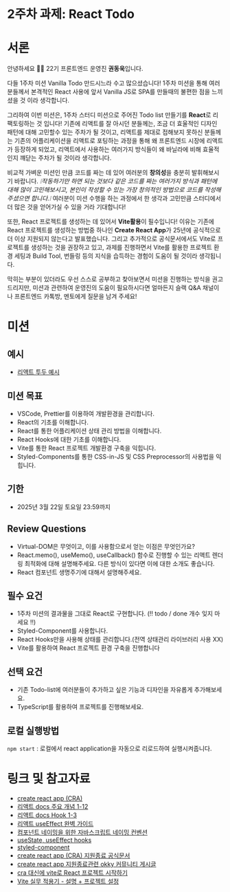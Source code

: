 # 2주차 과제: React Todo
# 서론

안녕하세요 🙌🏻 22기 프론트엔드 운영진 **권동욱**입니다.

다들 1주차 미션 Vanilla Todo 만드시느라 수고 많으셨습니다! 1주차 미션을 통해 여러분들께서 본격적인 React 사용에 앞서 Vanilla JS로 SPA를 만들때의 불편한 점을 느끼셨을 것 이라 생각합니다.

그리하여 이번 미션은, 1주차 스터디 미션으로 주어진 Todo list 만들기를 **React**로 리팩토링하는 것 입니다!
기존에 리액트를 잘 아시던 분들께는, 조금 더 효울적인 디자인 패턴에 대해 고민할수 있는 주차가 될 것이고, 리액트를 제대로 접해보지 못하신 분들께는 기존의 어플리케이션을 리액트로 포팅하는 과정을 통해 왜 프론트엔드 시장에 리액트가 등장하게 되었고, 리액트에서 사용하는 여러가지 방식들이 왜 바닐라에 비해 효율적인지 꺠닫는 주차가 될 것이라 생각합니다.

비교적 가벼운 미션인 만큼 코드를 짜는 데 있어 여러분의 **창의성**을 충분히 발휘해보시기 바랍니다. _❕작동하기만 하면 되는 것보다 같은 코드를 짜는 여러가지 방식과 패턴에 대해 많이 고민해보시고, 본인이 작성할 수 있는 가장 창의적인 방법으로 코드를 작성해주셨으면 합니다.❕_ 여러분이 미션 수행을 하는 과정에서 한 생각과 고민만큼 스터디에서 더 많은 것을 얻어가실 수 있을 거라 기대합니다!  

또한, React 프로젝트를 생성하는 데 있어서 **Vite활용**이 필수입니다! 이유는 기존에 React 프로젝트를 생성하는 방법중 하나인 **Create React App**가 25년에 공식적으로 더 이상 지원되지 않는다고 발표했습니다. 그리고 추가적으로 공식문서에서도 Vite로 프로젝트를 생성하는 것을 권장하고 있고, 과제를 진행하면서 Vite를 활용한 프로젝트 환경 세팅과 Build Tool, 번들링 등의 지식을 습득하는 경험이 도움이 될 것이라 생각됩니다.

막히는 부분이 있더라도 우선 스스로 공부하고 찾아보면서 미션을 진행하는 방식을 권고드리지만, 미션과 관련하여 운영진의 도움이 필요하시다면 얼마든지 슬랙 Q&A 채널이나 프론트엔드 카톡방, 멘토에게 질문을 남겨 주세요!

# 미션

## 예시

- [리액트 투두 예시](https://react-todo-21th-snowy.vercel.app/)

## 미션 목표

- VSCode, Prettier를 이용하여 개발환경을 관리합니다.
- React의 기초를 이해합니다.
- React를 통한 어플리케이션 상태 관리 방법을 이해합니다.
- React Hooks에 대한 기초를 이해합니다. 
- Vite를 통한 React 프로젝트 개발환경 구축을 익힙니다.
- Styled-Components를 통한 CSS-in-JS 및 CSS Preprocessor의 사용법을 익힙니다.

## 기한

- 2025년 3월 22일 토요일 23:59까지

## Review Questions

- Virtual-DOM은 무엇이고, 이를 사용함으로서 얻는 이점은 무엇인가요?
- React.memo(), useMemo(), useCallback() 함수로 진행할 수 있는 리액트 렌더링 최적화에 대해 설명해주세요. 다른 방식이 있다면 이에 대한 소개도 좋습니다.
- React 컴포넌트 생명주기에 대해서 설명해주세요.

## 필수 요건
- 1주차 미션의 결과물을 그대로 React로 구현합니다. (‼️ todo / done 개수 잊지 마세요 ‼️)
- Styled-Component를 사용합니다.
- React Hooks만을 사용해 상태를 관리합니다.(전역 상태관리 라이브러리 사용 XX) 
- Vite를 활용하여 React 프로젝트 환경 구축을 진행합니다

## 선택 요건

- 기존 Todo-list에 여러분들이 추가하고 싶은 기능과 디자인을 자유롭게 추가해보세요. 
- TypeScript를 활용하여 프로젝트를 진행해보세요.

## 로컬 실행방법

`npm start` : 로컬에서 react application을 자동으로 리로드하여 실행시켜줍니다.

# 링크 및 참고자료

- [create react app (CRA)](https://create-react-app.dev/docs/getting-started/)
- [리액트 docs 주요 개념 1-12](https://react.dev/learn)
- [리액트 docs Hook 1-3](https://react.dev/reference/react)
- [리액트 useEffect 완벽 가이드](https://overreacted.io/ko/a-complete-guide-to-useeffect/)
- [컴포넌트 네이밍을 위한 자바스크립트 네이밍 컨벤션](https://velog.io/@cada/%EC%9E%90%EB%B0%94%EC%8A%A4%ED%81%AC%EB%A6%BD%ED%8A%B8-%EC%8A%A4%ED%83%80%EC%9D%BC-%EA%B0%80%EC%9D%B4%EB%93%9C-%EB%84%A4%EC%9D%B4%EB%B0%8D-%EC%BB%A8%EB%B2%A4%EC%85%98-%ED%8E%B8)
- [useState, useEffect hooks](https://velog.io/@velopert/react-hooks#1-usestate)
- [styled-component](https://styled-components.com/docs/basics#getting-started) 
- [create react app (CRA) 지원종료 공식문서](https://react.dev/blog/2025/02/14/sunsetting-create-react-app) 
- [create react app 지원종료관련 okky 커뮤니티 게시글](https://okky.kr/articles/1527414) 
- [cra 대신에 vite로 React 프로젝트 시작하기](https://www.daleseo.com/vite-react/) 
- [Vite 실무 적용기 - 설명 + 프로젝트 설정](https://blog.hectodata.co.kr/bonjour-vite/)

